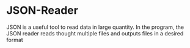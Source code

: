 # JSON-Reader
JSON is a useful tool to read data in large quantity. In the program, the JSON reader reads thought multiple files and outputs files in a desired format
